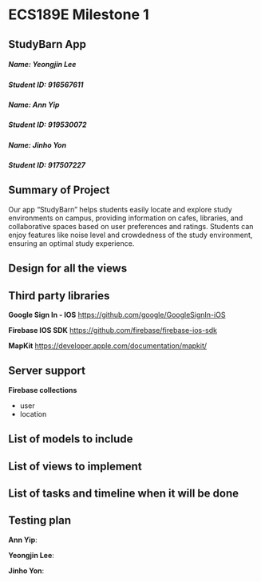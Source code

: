 # ECS189E Milestone 1

## StudyBarn App

##### Name: Yeongjin Lee
##### Student ID: 916567611
##### Name: Ann Yip
##### Student ID: 919530072
##### Name: Jinho Yon
##### Student ID: 917507227

## Summary of Project
Our app “StudyBarn” helps students easily locate and explore study environments on campus, providing information on cafes, libraries, and collaborative spaces based on user preferences and ratings. Students can enjoy features like noise level and crowdedness of the study environment, ensuring an optimal study experience.

## Design for all the views

## Third party libraries
**Google Sign In - IOS**
https://github.com/google/GoogleSignIn-iOS

**Firebase IOS SDK**
https://github.com/firebase/firebase-ios-sdk

**MapKit**
https://developer.apple.com/documentation/mapkit/

## Server support
**Firebase collections**
- user
- location

## List of models to include

## List of views to implement

## List of tasks and timeline when it will be done

## Testing plan

**Ann Yip**: 

**Yeongjin Lee**: 

**Jinho Yon**: 

